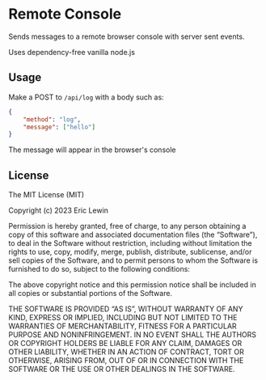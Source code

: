 # Remote Console

Sends messages to a remote browser console with server sent events.

Uses dependency-free vanilla node.js

## Usage

Make a POST to `/api/log` with a body such as:

```json
{
    "method": "log",
    "message": ["hello"]
}
```

The message will appear in the browser's console

## License

The MIT License (MIT)

Copyright (c) 2023 Eric Lewin

Permission is hereby granted, free of charge, to any person obtaining a copy of this software and associated documentation files (the “Software”), to deal in the Software without restriction, including without limitation the rights to use, copy, modify, merge, publish, distribute, sublicense, and/or sell copies of the Software, and to permit persons to whom the Software is furnished to do so, subject to the following conditions:

The above copyright notice and this permission notice shall be included in all copies or substantial portions of the Software.

THE SOFTWARE IS PROVIDED “AS IS”, WITHOUT WARRANTY OF ANY KIND, EXPRESS OR IMPLIED, INCLUDING BUT NOT LIMITED TO THE WARRANTIES OF MERCHANTABILITY, FITNESS FOR A PARTICULAR PURPOSE AND NONINFRINGEMENT. IN NO EVENT SHALL THE AUTHORS OR COPYRIGHT HOLDERS BE LIABLE FOR ANY CLAIM, DAMAGES OR OTHER LIABILITY, WHETHER IN AN ACTION OF CONTRACT, TORT OR OTHERWISE, ARISING FROM, OUT OF OR IN CONNECTION WITH THE SOFTWARE OR THE USE OR OTHER DEALINGS IN THE SOFTWARE.
